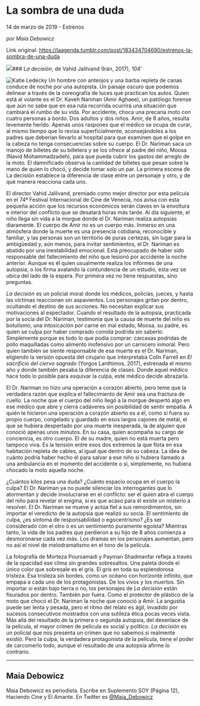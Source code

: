 # La sombra de una duda



14 de marzo de 2019 - Estrenos

_por Maia Debowicz_

Link original: https://laagenda.tumblr.com/post/183434704690/estrenos-la-sombra-de-una-duda

![](https://64.media.tumblr.com/55ac24f10d61e689d0396065dcc82969/5ef13b5a423b8acb-98/s500x750/eb48c9cc2edc64003c8a8ea9f418b60809d62e10.jpg)### *La decisión*, de Vahid Jalilvand (Irán, 2017), 104’

![Katie Ledecky](https://64.media.tumblr.com/d9a469b444174e311128a27c2751a369/5ef13b5a423b8acb-1f/s400x600/448140e857a4667c01c7ec4262af0785dcaa4585.jpg)
Un hombre con anteojos y una barba repleta de canas conduce de noche por una autopista. Un paisaje oscuro que podemos delinear a través de la coreografía de luces que practican los autos. Quien está al volante es el Dr. Kaveh Nariman (Amir Aghaee), un patólogo forense que aún no sabe que en esa ruta recorrida ocurrirá una situación que cambiará el rumbo de su vida. Por accidente, choca una precaria moto con cuatro personas a bordo. Dos adultos y dos niños. Amir, de 8 años, resulta levemente herido. Apenas unos raspones que el médico se ocupa de curar, al mismo tiempo que lo revisa superficialmente, aconsejándoles a los padres que deberían llevarlo al hospital para que examinen que el golpe en la cabeza no tenga consecuencias sobre su cuerpo. El Dr. Nariman saca un manojo de billetes de su billetera y se los ofrece al padre del niño, Moosa (Navid Mohammadzadeh), para que pueda cubrir los gastos del arreglo de la moto. El damnificado observa la cantidad de billetes que pesan sobre la mano de quien lo chocó, y decide tomar solo un par. La primera escena de La decisión establece la diferencia de clase entre un personaje y otro, y de qué manera reacciona cada uno. 

El director Vahid Jalilvand, premiado como mejor director por esta película en el 74ª Festival Internacional de Cine de Venecia, nos avisa con esta pequeña acción que los recursos económicos serán claves en la envoltura e interior del conflicto que se desatará horas más tarde. Al día siguiente, el niño llega sin vida a la morgue donde el Dr. Nariman realiza autopsias diaramente. El cuerpo de Amir no es un cuerpo más. Inmerso en una atmósfera donde la muerte es una presencia cotidiana, reconocible y familiar, y las personas son un territorio de puras certezas, sin lugar para la ambigüedad y, aún menos, para invitar sentimientos, el Dr. Nariman es abatido por una inestabilidad emocional. Está preocupado de haber sido responsable del fallecimiento del niño que lesionó por accidente la noche anterior. Aunque es él quien usualmente realiza los informes de una autopsia, o los firma avalando la contundencia de un estudio, esta vez se ubica del lado de la espera. Por primera vez no tiene respuestas, sino preguntas. 

*La decisión* es un policial moral donde los médicos, policías, jueces, y hasta las víctimas reaccionan sin aspavientos. Los personajes gritan por dentro, ocultando el destino de sus acciones. No necesitan explicar sus motivaciones al espectador. Cuando el resultado de la autopsia, practicada por la socia del Dr. Nariman, testimonia que la causa de muerte del niño es botulismo, una intoxicación por carne en mal estado, Moosa, su padre, es quien se culpa por haber comprado comida podrida sin saberlo. Simplemente porque es todo lo que podía comprar: carcasas podridas de pollo maquilladas como alimento inofensivo por un carnicero inmoral. Pero quien también se siente responsable de esa muerte es el Dr. Nariman, eligiendo la versión opuesta del cirujano que interpretaba Colin Farrell en *El sacrificio del ciervo sagrado* (Yorgos Lanthimos, 2017), estrenada el mismo año y donde también pesaba la diferencia de clases. Donde aquel médico hace todo lo posible para esquivar la culpa, este médico decide abrazarla. 

El Dr. Nariman no hizo una operación a corazón abierto, pero teme que la verdadera razón que explica el fallecimiento de Amir sea una fractura de cuello. La noche que el cuerpo del niño llegó a la morgue despertó algo en ese médico que abre y cierra cadáveres sin posibilidad de sentir empatía. A quién le hicieron una operación a corazón abierto es a él, como si fuera su propio cuerpo, congelado y guardado en esos largos cajones de metal, el que se hubiera despertado por una muerte inesperada, la de alguien que conoció apenas unos minutos. En su casa, quien acompaña su cargo de conciencia, es otro cuerpo. El de su madre, quien no está muerta pero tampoco viva. Es la tensión entre esos dos extremos la que flota en esa habitación repleta de cables, al igual que dentro de su cabeza. La idea de cuánto podría haber hecho él para salvar a ese niño si hubiera llamado a una ambulancia en el momento del accidente o si, simplemente, no hubiera chocado la moto aquella noche.

¿Cuántos kilos pesa una duda? ¿Cuánto espacio ocupa en el cuerpo la culpa? El Dr. Nariman ya no puede silenciar los interrogantes que lo atormentan y decide involucrarse en el conflicto: ser él quien abra el cuerpo del niño para revelar el enigma, si es que acaso para él existe un misterio a resolver. El Dr. Nariman se mueve y actúa fiel a sus remordimientos, sin importar el veredicto de la autopsia que realizó su socia. El sentimiento de culpa, ¿es síntoma de responsabilidad o egocentrismo? ¿Es ser considerado con el otro o es un sentimiento puramente egoísta? Mientras tanto, la vida de los padres que perdieron a su hijo de 8 años comienza a desmoronarse cada vez más. Los dramas en los personajes aumentan, pero no así el nivel de melodramatismo en el tono de la película. 

La fotografía de Morteza Poursamadi y Payman Shadmanfar refleja a través de la opacidad ese clima sin grandes sobresaltos. Una paleta donde el único color que sobresale es el gris. El gris en toda su esplendorosa tristeza. Esa tristeza sin bordes, como un océano con horizonte infinito, que empapa a cada uno de los protagonistas. De los vivos y los muertos. Sin importar si están bajo tierra o no, los personajes de *La decisión* están fisurados por dentro. También por fuera. Como el protector de plástico de la moto que chocó el Dr. Nariman la noche que conoció a Amir. La angustia puede ser lenta y pesada, pero el ritmo del relato es ágil, invadido por sucesos consecutivos mostrados con una sutileza ética pocas veces vista. Más allá del resultado de la primera o segunda autopsia, del desenlace de la película, el mayor crimen de película es social y político. *La decisión* es un policial que nos presenta un crimen que no sabemos si realmente existió. Pero la culpa, la verdadera protagonista de la película, tiene el poder de carcomerlo todo, aunque el resultado de una autopsia afirme lo contrario. 

  




---

 Maia Debowicz
--------------

 Maia Debowicz es periodista. Escribe en Suplemento SOY (Página 12), Haciendo Cine y El Amante. En Twitter es [@Maia\_Debowicz](https://twitter.com/Maia_Debowicz?lang=es%E2%80%9D%20%20target=) 

